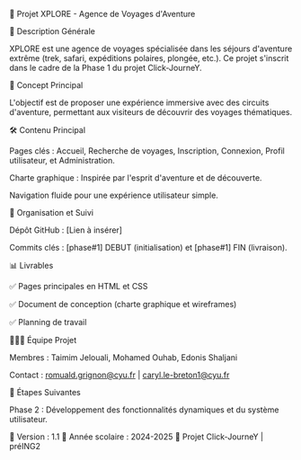 🧭 Projet XPLORE - Agence de Voyages d'Aventure

📌 Description Générale

XPLORE est une agence de voyages spécialisée dans les séjours d'aventure extrême (trek, safari, expéditions polaires, plongée, etc.). Ce projet s'inscrit dans le cadre de la Phase 1 du projet Click-JourneY.

🌟 Concept Principal

L'objectif est de proposer une expérience immersive avec des circuits d'aventure, permettant aux visiteurs de découvrir des voyages thématiques.

🛠️ Contenu Principal

Pages clés : Accueil, Recherche de voyages, Inscription, Connexion, Profil utilisateur, et Administration.

Charte graphique : Inspirée par l'esprit d'aventure et de découverte.

Navigation fluide pour une expérience utilisateur simple.

📂 Organisation et Suivi

Dépôt GitHub : [Lien à insérer]

Commits clés : [phase#1] DEBUT (initialisation) et [phase#1] FIN (livraison).

📊 Livrables

✅ Pages principales en HTML et CSS

✅ Document de conception (charte graphique et wireframes)

✅ Planning de travail

🧑‍🤝‍🧑 Équipe Projet

Membres : Taimim Jelouali, Mohamed Ouhab, Edonis Shaljani

Contact : romuald.grignon@cyu.fr | caryl.le-breton1@cyu.fr

🚀 Étapes Suivantes

Phase 2 : Développement des fonctionnalités dynamiques et du système utilisateur.

📌 Version : 1.1
📅 Année scolaire : 2024-2025
💼 Projet Click-JourneY | préING2
